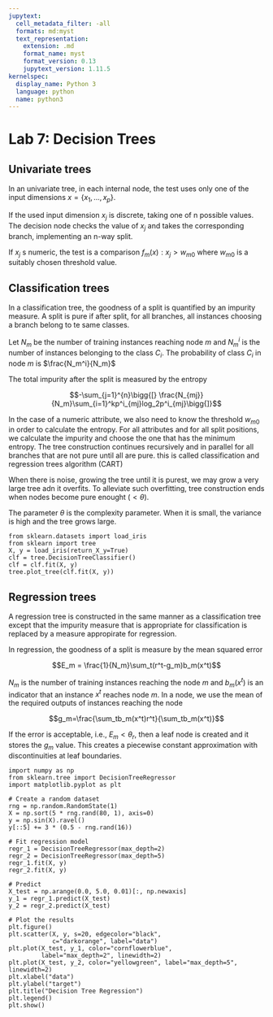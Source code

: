 ```yaml
---
jupytext:
  cell_metadata_filter: -all
  formats: md:myst
  text_representation:
    extension: .md
    format_name: myst
    format_version: 0.13
    jupytext_version: 1.11.5
kernelspec:
  display_name: Python 3
  language: python
  name: python3
---
```



# Lab 7: Decision Trees


## Univariate trees


In an univariate tree, in each internal node, the test uses only one of the input dimensions $x = \{x_1,...,x_p\}$. 

If the used input dimension $x_j$ is discrete, taking one of n possible values. The decision node checks the value of $x_j$ and takes the corresponding branch, implementing an n-way split. 

If $x_j$ s numeric, the test is a comparison $f_m(x): x_j > w_{m0}$ where $w_{m0}$ is a suitably chosen threshold value.


## Classification trees
In a classification tree, the goodness of a split is quantified by an impurity measure. A split is pure if after split, for all branches, all instances choosing a branch belong to te same classes.

Let $N_m$ be the number of training instances reaching node $m$ and $N_m^i$ is the number of instances belonging to the class $C_i$. The probability of class $C_i$ in node $m$ is $\frac{N_m^i}{N_m}$

The total impurity after the split is measured by the entropy

$$-\sum_{j=1}^{n}\bigg{[} \frac{N_{mj}}{N_m}\sum_{i=1}^kp^i_{mj}log_2p^i_{mj}\bigg{]}$$

In the case of a numeric attribute, we also need to know the threshold $w_{m0}$ in order to calculate the entropy. For all attributes and for all split positions, we calculate the impurity and choose the one that has the minimum entropy. The tree construction continues recursively and in parallel for all branches that are not pure until all are pure. this is called classification and regression trees algorithm (CART)

When there is noise, growing the tree until it is purest, we may grow a very large tree adn it overfits. To alleviate such overfitting, tree construction ends when nodes become pure enought ($<\theta$).

The parameter $\theta$ is the complexity parameter. When it is small, the variance is high and the tree grows large.

```{code-cell}
from sklearn.datasets import load_iris
from sklearn import tree
X, y = load_iris(return_X_y=True)
clf = tree.DecisionTreeClassifier()
clf = clf.fit(X, y)
tree.plot_tree(clf.fit(X, y)) 
```

## Regression trees
A regression tree is constructed in the same manner as a classification tree except that the impurity measure that is appropriate for classification is replaced by a measure appropirate for regression. 
 
In regression, the goodness of a split is measure by the mean squared error

$$E_m = \frac{1}{N_m}\sum_t(r^t-g_m)b_m(x^t)$$

$N_m$ is the number of training instances reaching the node $m$ and $b_m(x^t)$ is an indicator that an instance $x^t$ reaches node $m$. In a node, we use the mean of the required outputs of instances reaching the node

$$g_m=\frac{\sum_tb_m(x^t)r^t}{\sum_tb_m(x^t)}$$

If the error is acceptable, i.e., $E_m<\theta_r$, then a leaf node is created and it stores the $g_m$ value. This creates a piecewise constant approximation with discontinuities at leaf boundaries. 

```{code-cell}
import numpy as np
from sklearn.tree import DecisionTreeRegressor
import matplotlib.pyplot as plt

# Create a random dataset
rng = np.random.RandomState(1)
X = np.sort(5 * rng.rand(80, 1), axis=0)
y = np.sin(X).ravel()
y[::5] += 3 * (0.5 - rng.rand(16))

# Fit regression model
regr_1 = DecisionTreeRegressor(max_depth=2)
regr_2 = DecisionTreeRegressor(max_depth=5)
regr_1.fit(X, y)
regr_2.fit(X, y)

# Predict
X_test = np.arange(0.0, 5.0, 0.01)[:, np.newaxis]
y_1 = regr_1.predict(X_test)
y_2 = regr_2.predict(X_test)

# Plot the results
plt.figure()
plt.scatter(X, y, s=20, edgecolor="black",
            c="darkorange", label="data")
plt.plot(X_test, y_1, color="cornflowerblue",
         label="max_depth=2", linewidth=2)
plt.plot(X_test, y_2, color="yellowgreen", label="max_depth=5", linewidth=2)
plt.xlabel("data")
plt.ylabel("target")
plt.title("Decision Tree Regression")
plt.legend()
plt.show()
```

